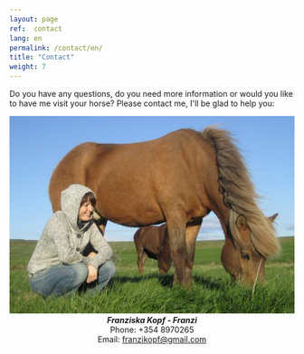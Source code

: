 ```yaml
---
layout: page
ref:  contact
lang: en
permalink: /contact/en/
title: "Contact"
weight: 7
---
```


Do you have any questions, do you need more information or would you like to have me visit your horse?
Please contact me, I'll be glad to help you:
<center>
<a href="/images/Kutur.jpg" data-lightbox="Kutur" data-title="Kútur and me">
  <img src="/images/Kutur_thumb.jpg" title="Kútur and me">
</a>
</center>

<center>
<strong><i>Franziska Kopf - Franzi</i></strong>
</center>

<center>
Phone: +354 8970265
</center>

<center>
Email: <a href="mailto:franzikopf@gmail.com">franzikopf@gmail.com</a>
</center>

